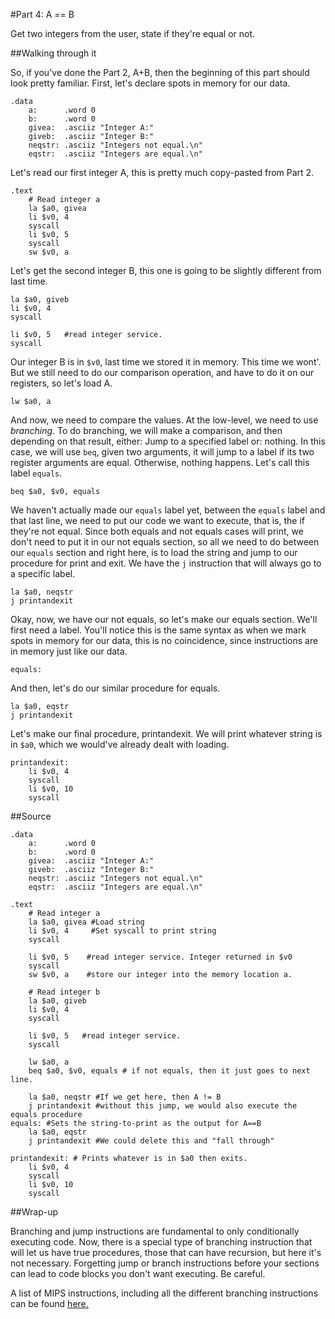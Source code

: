<!-- Part 4 -->
#Part 4: A == B

Get two integers from the user, state if they're equal or not.

##Walking through it

So, if you've done the Part 2, A+B, then the beginning of this part should
look pretty familiar. First, let's declare spots in memory for our data.

    .data
	    a:      .word 0
	    b:      .word 0
	    givea:  .asciiz "Integer A:"
	    giveb:  .asciiz "Integer B:"
	    neqstr: .asciiz "Integers not equal.\n"
	    eqstr:  .asciiz "Integers are equal.\n"

Let's read our first integer A, this is pretty much copy-pasted from Part 2.

    .text
	    # Read integer a
	    la $a0, givea
	    li $v0, 4
	    syscall
	    li $v0, 5
	    syscall
	    sw $v0, a

Let's get the second integer B, this one is going to be slightly different from
last time.

	la $a0, giveb
	li $v0, 4
	syscall
	
	li $v0, 5   #read integer service.
	syscall

Our integer B is in ``$v0``, last time we stored it in memory. This time we
wont'. But we still need to do our comparison operation, and have to do it on
our registers, so let's load A.

	lw $a0, a

And now, we need to compare the values. At the low-level, we need to use
*branching*. To do branching, we will make a comparison, and then depending
on that result, either: Jump to a specified label or: nothing. In this case,
we will use ``beq``, given two arguments, it will jump to a label if its two
register arguments are equal. Otherwise, nothing happens. Let's call this label
``equals``.

    beq $a0, $v0, equals

We haven't actually made our ``equals`` label yet, between the ``equals`` label
and that last line, we need to put our code we want to execute, that is, the if
they're not equal. Since both equals and not equals cases will print, we don't
need to put it in our not equals section, so all we need to do between our
``equals`` section and right here, is to load the string and jump to our
procedure for print and exit. We have the ``j`` instruction that will always
go to a specific label.

	la $a0, neqstr
	j printandexit

Okay, now, we have our not equals, so let's make our equals section. We'll
first need a label. You'll notice this is the same syntax as when we mark spots
in memory for our data, this is no coincidence, since instructions are in
memory just like our data.

    equals:

And then, let's do our similar procedure for equals.

    la $a0, eqstr
    j printandexit

Let's make our final procedure, printandexit. We will print whatever string is
in ``$a0``, which we would've already dealt with loading.

    printandexit:
	    li $v0, 4
	    syscall
	    li $v0, 10
	    syscall

##Source

    .data
	    a:      .word 0
	    b:      .word 0
	    givea:  .asciiz "Integer A:"
	    giveb:  .asciiz "Integer B:"
	    neqstr: .asciiz "Integers not equal.\n"
	    eqstr:  .asciiz "Integers are equal.\n"
	
    .text
	    # Read integer a
	    la $a0, givea #Load string
	    li $v0, 4     #Set syscall to print string
	    syscall
	
	    li $v0, 5    #read integer service. Integer returned in $v0
	    syscall
	    sw $v0, a    #store our integer into the memory location a.
	
	    # Read integer b
	    la $a0, giveb
	    li $v0, 4
	    syscall
	
	    li $v0, 5   #read integer service.
	    syscall
	
	    lw $a0, a
	    beq $a0, $v0, equals # if not equals, then it just goes to next line.
	
	    la $a0, neqstr #If we get here, then A != B
	    j printandexit #without this jump, we would also execute the equals procedure
    equals: #Sets the string-to-print as the output for A==B
	    la $a0, eqstr
	    j printandexit #We could delete this and "fall through"

    printandexit: # Prints whatever is in $a0 then exits.
	    li $v0, 4
	    syscall
	    li $v0, 10
	    syscall

##Wrap-up

Branching and jump instructions are fundamental to only conditionally executing
code. Now, there is a special type of branching instruction that will let us
have true procedures, those that can have recursion, but here it's not
necessary. Forgetting jump or branch instructions before your sections can lead
to code blocks you don't want executing. Be careful.

A list of MIPS instructions, including all the different branching
instructions can be found 
[here.](http://www.mrc.uidaho.edu/mrc/people/jff/digital/MIPSir.html)
